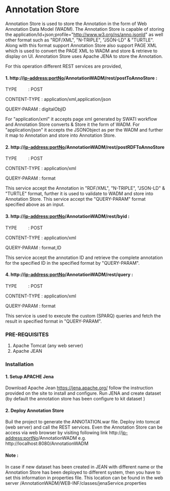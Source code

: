 # Annotation Store
Annotation Store is used to store the Annotation in the form of Web Annotation Data Model (WADM).
The Annotation Store is capable of storing the application/ld+json;profile="http://www.w3.org/ns/anno.jsonld" as well other format such as "RDF/XML", "N-TRIPLE", "JSON-LD" & "TURTLE". Along with this format support Annotation Store also support PAGE XML which is used to convert the PAGE XML to WADM and store & retrieve to display on UI.
Annotation Store uses Apache JENA to store the Annotation.

For this operation different REST services are provided,

#### 1. http://<ip-address:portNo>/AnnotationWADM/rest/postToAnnoStore : 

TYPE         : POST


CONTENT-TYPE : application/xml,application/json


QUERY-PARAM  : digitalObjID

For "application/xml" it accepts page xml generated by SWATI workflow and Annotation Store converts & Store it the form of WADM.
For "application/json" it accepts the JSONObject as per the WADM and further it map to Annotation and store into Annotation Store.

#### 2. http://<ip-address:portNo>/AnnotationWADM/rest/postRDFToAnnoStore

TYPE         : POST


CONTENT-TYPE : application/xml


QUERY-PARAM  : format


This service accept the Annotation in "RDF/XML", "N-TRIPLE", "JSON-LD" & "TURTLE" format, further it is used to validate to WADM and store into Annotation Store. This service accept the "QUERY-PARAM" format specified above as an input.

#### 3. http://<ip-address:portNo>/AnnotationWADM/rest/byid  : 

TYPE         : POST


CONTENT-TYPE : application/xml


QUERY-PARAM  : format,ID



This service accept the annotation ID and retrieve the complete annotation for the specified ID  in the specified format by "QUERY-PARAM".

#### 4. http://<ip-address:portNo>/AnnotationWADM/rest/query : 

TYPE         : POST

CONTENT-TYPE : application/xml

QUERY-PARAM  : format



This service is used to execute the custom (SPARQ) queries and fetch the result in specified format in "QUERY-PARAM".

### PRE-REQUISITES
1. Apache Tomcat (any web server)
2. Apache JEAN

### Installation
#### 1. Setup APACHE Jena
Download Apache Jean https://jena.apache.org/ follow the instruction provided on the site to install and configure.
Run JENA and create dataset (by default the annotation store has been configure to kit  dataset )
#### 2. Deploy Annotation Store
Buil the project to generate the ANNOTATION.war file. Deploy into tomcat (web server) and call the REST services.
Even the Annotation Store can be access via web browser by visiting following link http://<ip-address:portNo>/AnnotationWADM
e.g. http://localhost:8080/AnnotationWADM

#### Note :
In case if new dataset has been created in JEAN with different name or the Annotation Store has been deployed to different system, 
then you have to set this information in properties file. This location can be found in the web server /AnnotationWADM/WEB-INF/classes/jenaService.properties
